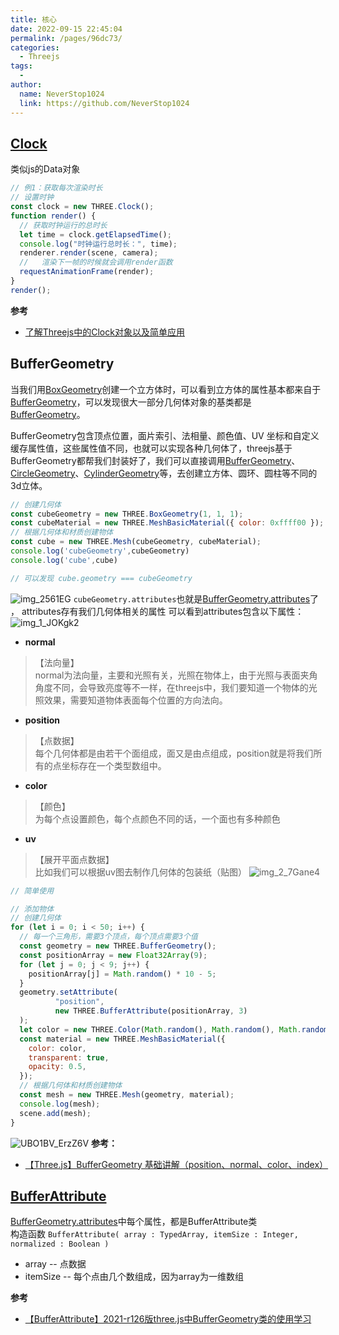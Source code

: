 ```yaml
---
title: 核心
date: 2022-09-15 22:45:04
permalink: /pages/96dc73/
categories:
  - Threejs
tags:
  - 
author: 
  name: NeverStop1024
  link: https://github.com/NeverStop1024
---
```

## [Clock](https://threejs.org/docs/index.html#api/zh/core/Clock)
类似js的Data对象
```javascript
// 例1：获取每次渲染时长
// 设置时钟
const clock = new THREE.Clock();
function render() {
  // 获取时钟运行的总时长
  let time = clock.getElapsedTime();
  console.log("时钟运行总时长：", time);
  renderer.render(scene, camera);
  //   渲染下一帧的时候就会调用render函数
  requestAnimationFrame(render);
}
render();
```
**参考**
* [了解Threejs中的Clock对象以及简单应用](https://blog.csdn.net/PirateRaccoon/article/details/121671307)

## BufferGeometry
当我们用[BoxGeometry](https://threejs.org/docs/index.html#api/zh/geometries/BoxGeometry)创建一个立方体时，可以看到立方体的属性基本都来自于[BufferGeometry](https://threejs.org/docs/index.html#api/zh/geometries/BoxGeometry.parameters)，可以发现很大一部分几何体对象的基类都是[BufferGeometry](https://threejs.org/docs/index.html#api/zh/core/BufferGeometry)。  

BufferGeometry包含顶点位置，面片索引、法相量、颜色值、UV 坐标和自定义缓存属性值，这些属性值不同，也就可以实现各种几何体了，threejs基于BufferGeometry都帮我们封装好了，我们可以直接调用[BufferGeometry](https://threejs.org/docs/index.html#api/zh/geometries/BoxGeometry)、[CircleGeometry](https://threejs.org/docs/index.html#api/zh/geometries/CircleGeometry)、[CylinderGeometry](https://threejs.org/docs/index.html#api/zh/geometries/CylinderGeometry)等，去创建立方体、圆环、圆柱等不同的3d立体。
```javascript
// 创建几何体
const cubeGeometry = new THREE.BoxGeometry(1, 1, 1);
const cubeMaterial = new THREE.MeshBasicMaterial({ color: 0xffff00 });
// 根据几何体和材质创建物体
const cube = new THREE.Mesh(cubeGeometry, cubeMaterial);
console.log('cubeGeometry',cubeGeometry)
console.log('cube',cube)

// 可以发现 cube.geometry === cubeGeometry
```
![img_2561EG](https://cdn.jsdelivr.net/gh/NeverStop1024/images-store@main/blog/img_2561EG.png)
`cubeGeometry.attributes`也就是[BufferGeometry.attributes](https://threejs.org/docs/index.html#api/zh/core/BufferGeometry.attributes)了 ， attributes存有我们几何体相关的属性
可以看到attributes包含以下属性：
![img_1_JOKgk2](https://cdn.jsdelivr.net/gh/NeverStop1024/images-store@main/blog/img_1_JOKgk2.png)

* **normal**  
> 【法向量】  
> normal为法向量，主要和光照有关，光照在物体上，由于光照与表面夹角角度不同，会导致亮度等不一样，在threejs中，我们要知道一个物体的光照效果，需要知道物体表面每个位置的方向法向。

* **position**
> 【点数据】  
> 每个几何体都是由若干个面组成，面又是由点组成，position就是将我们所有的点坐标存在一个类型数组中。

* **color**
> 【颜色】  
> 为每个点设置颜色，每个点颜色不同的话，一个面也有多种颜色

* **uv**
> 【展开平面点数据】  
> 比如我们可以根据uv图去制作几何体的包装纸（贴图）
![img_2_7Gane4](https://cdn.jsdelivr.net/gh/NeverStop1024/images-store@main/blog/img_2_7Gane4.png)

```javascript
// 简单使用

// 添加物体
// 创建几何体
for (let i = 0; i < 50; i++) {
  // 每一个三角形，需要3个顶点，每个顶点需要3个值
  const geometry = new THREE.BufferGeometry();
  const positionArray = new Float32Array(9);
  for (let j = 0; j < 9; j++) {
    positionArray[j] = Math.random() * 10 - 5;
  }
  geometry.setAttribute(
          "position",
          new THREE.BufferAttribute(positionArray, 3)
  );
  let color = new THREE.Color(Math.random(), Math.random(), Math.random());
  const material = new THREE.MeshBasicMaterial({
    color: color,
    transparent: true,
    opacity: 0.5,
  });
  // 根据几何体和材质创建物体
  const mesh = new THREE.Mesh(geometry, material);
  console.log(mesh);
  scene.add(mesh);
}
```
![UBO1BV_ErzZ6V](https://cdn.jsdelivr.net/gh/NeverStop1024/images-store@main/blog/UBO1BV_ErzZ6V.png)
**参考：**
* [【Three.js】BufferGeometry 基础讲解（position、normal、color、index）](https://blog.csdn.net/qq_34695703/article/details/110431789)

## [BufferAttribute](https://threejs.org/docs/index.html#api/zh/core/BufferAttribute)
[BufferGeometry.attributes](https://threejs.org/docs/index.html#api/zh/core/BufferGeometry.attributes)中每个属性，都是BufferAttribute类  
构造函数 `BufferAttribute( array : TypedArray, itemSize : Integer, normalized : Boolean )`
* array -- 点数据
* itemSize -- 每个点由几个数组成，因为array为一维数组

**参考**
* [【BufferAttribute】2021-r126版three.js中BufferGeometry类的使用学习](https://blog.csdn.net/qq_41562387/article/details/114460892)

